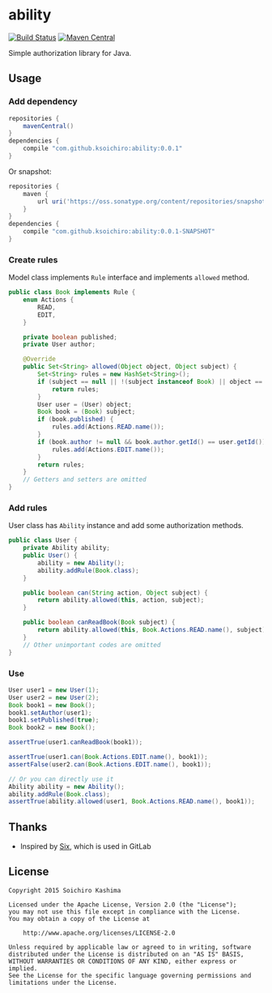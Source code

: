 # ability

[![Build Status](https://travis-ci.org/ksoichiro/ability.svg?branch=master)](https://travis-ci.org/ksoichiro/ability)
[![Maven Central](http://img.shields.io/maven-central/v/com.github.ksoichiro/ability.svg?style=flat)](https://github.com/ksoichiro/ability/releases/latest)

Simple authorization library for Java.

## Usage

### Add dependency

```groovy
repositories {
    mavenCentral()
}
dependencies {
    compile "com.github.ksoichiro:ability:0.0.1"
}
```

Or snapshot:

```groovy
repositories {
    maven {
        url uri('https://oss.sonatype.org/content/repositories/snapshots/')
    }
}
dependencies {
    compile "com.github.ksoichiro:ability:0.0.1-SNAPSHOT"
}
```

### Create rules

Model class implements `Rule` interface and implements `allowed` method.

```java
public class Book implements Rule {
    enum Actions {
        READ,
        EDIT,
    }

    private boolean published;
    private User author;

    @Override
    public Set<String> allowed(Object object, Object subject) {
        Set<String> rules = new HashSet<String>();
        if (subject == null || !(subject instanceof Book) || object == null || !(object instanceof User)) {
            return rules;
        }
        User user = (User) object;
        Book book = (Book) subject;
        if (book.published) {
            rules.add(Actions.READ.name());
        }
        if (book.author != null && book.author.getId() == user.getId()) {
            rules.add(Actions.EDIT.name());
        }
        return rules;
    }
    // Getters and setters are omitted
}
```

### Add rules

User class has `Ability` instance and add some authorization methods.

```java
public class User {
    private Ability ability;
    public User() {
        ability = new Ability();
        ability.addRule(Book.class);
    }

    public boolean can(String action, Object subject) {
        return ability.allowed(this, action, subject);
    }

    public boolean canReadBook(Book subject) {
        return ability.allowed(this, Book.Actions.READ.name(), subject);
    }
    // Other unimportant codes are omitted
}
```

### Use

```java
User user1 = new User(1);
User user2 = new User(2);
Book book1 = new Book();
book1.setAuthor(user1);
book1.setPublished(true);
Book book2 = new Book();

assertTrue(user1.canReadBook(book1));

assertTrue(user1.can(Book.Actions.EDIT.name(), book1));
assertFalse(user2.can(Book.Actions.EDIT.name(), book1));

// Or you can directly use it
Ability ability = new Ability();
ability.addRule(Book.class);
assertTrue(ability.allowed(user1, Book.Actions.READ.name(), book1));
```

## Thanks

* Inspired by [Six](https://github.com/randx/six), which is used in GitLab

## License

    Copyright 2015 Soichiro Kashima

    Licensed under the Apache License, Version 2.0 (the "License");
    you may not use this file except in compliance with the License.
    You may obtain a copy of the License at

        http://www.apache.org/licenses/LICENSE-2.0

    Unless required by applicable law or agreed to in writing, software
    distributed under the License is distributed on an "AS IS" BASIS,
    WITHOUT WARRANTIES OR CONDITIONS OF ANY KIND, either express or implied.
    See the License for the specific language governing permissions and
    limitations under the License.
